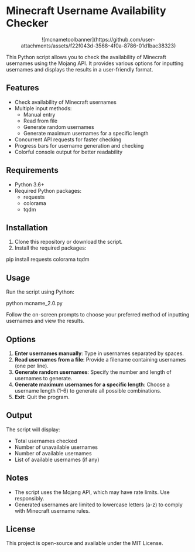 # Minecraft Username Availability Checker

<p align="center">
![mcnametoolbanner](https://github.com/user-attachments/assets/f22f043d-3568-4f0a-8786-01d1bac38323)
</p>

This Python script allows you to check the availability of Minecraft usernames using the Mojang API. It provides various options for inputting usernames and displays the results in a user-friendly format.

## Features

- Check availability of Minecraft usernames
- Multiple input methods:
  - Manual entry
  - Read from file
  - Generate random usernames
  - Generate maximum usernames for a specific length
- Concurrent API requests for faster checking
- Progress bars for username generation and checking
- Colorful console output for better readability

## Requirements

- Python 3.6+
- Required Python packages:
  - requests
  - colorama
  - tqdm

## Installation

1. Clone this repository or download the script.
2. Install the required packages:

pip install requests colorama tqdm

## Usage

Run the script using Python:

python mcname_2.0.py

Follow the on-screen prompts to choose your preferred method of inputting usernames and view the results.

## Options

1. **Enter usernames manually**: Type in usernames separated by spaces.
2. **Read usernames from a file**: Provide a filename containing usernames (one per line).
3. **Generate random usernames**: Specify the number and length of usernames to generate.
4. **Generate maximum usernames for a specific length**: Choose a username length (1-6) to generate all possible combinations.
5. **Exit**: Quit the program.

## Output

The script will display:
- Total usernames checked
- Number of unavailable usernames
- Number of available usernames
- List of available usernames (if any)

## Notes

- The script uses the Mojang API, which may have rate limits. Use responsibly.
- Generated usernames are limited to lowercase letters (a-z) to comply with Minecraft username rules.

## License

This project is open-source and available under the MIT License.
